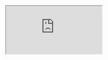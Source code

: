 <iframe src="https://docs.google.com/document/d/e/2PACX-1vQ9NcP8gkJZIb-g7w5DfJG2pJoAc-GDdZBnQ0SyTr0lVKsNmCK_7Az1KnBRWagUM_4A9CefHXh7P_Nu/pub?embedded=true"></iframe>
